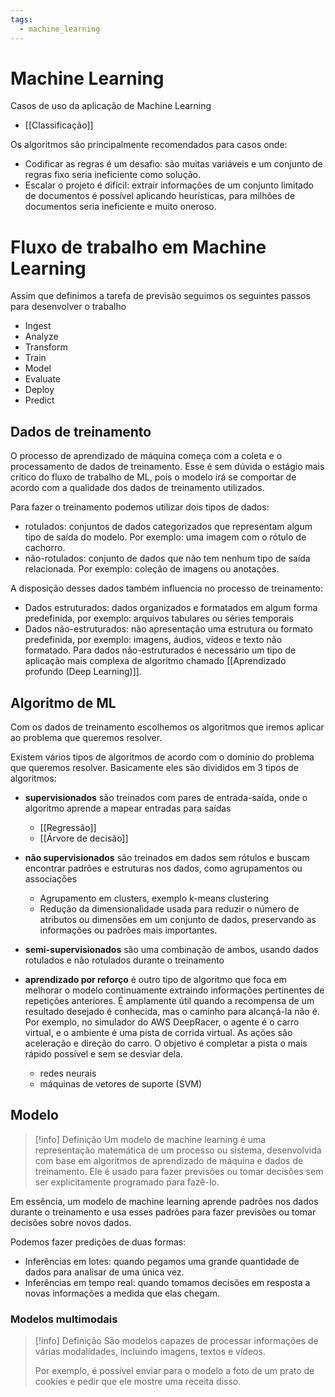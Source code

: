 ```yaml
---
tags:
  - machine_learning
---
```

# Machine Learning

Casos de uso da aplicação de Machine Learning

- [[Classificação]]

Os algoritmos são principalmente recomendados para casos onde:

- Codificar as regras é um desafio: são muitas variáveis e um conjunto de regras fixo seria ineficiente como solução.
- Escalar o projeto é difícil: extrair informações de um conjunto limitado de documentos é possível aplicando heurísticas, para milhões de documentos seria ineficiente e muito oneroso.

# Fluxo de trabalho em Machine Learning

Assim que definimos a tarefa de previsão seguimos os seguintes passos para desenvolver o trabalho

- Ingest
- Analyze
- Transform
- Train
- Model
- Evaluate
- Deploy
- Predict

## Dados de treinamento

O processo de aprendizado de máquina começa com a coleta e o processamento de dados de treinamento. Esse é sem dúvida o estágio mais crítico do fluxo de trabalho de ML, pois o modelo irá se comportar de acordo com a qualidade dos dados de treinamento utilizados.

Para fazer o treinamento podemos utilizar dois tipos de dados:

- rotulados: conjuntos de dados categorizados que representam algum tipo de saída do modelo. Por exemplo: uma imagem com o rótulo de cachorro.
- não-rotulados: conjunto de dados que não tem nenhum tipo de saída relacionada. Por exemplo: coleção de imagens ou anotações.

A disposição desses dados também influencia no processo de treinamento:

- Dados estruturados: dados organizados e formatados em algum forma predefinida, por exemplo: arquivos tabulares ou séries temporais
- Dados não-estruturados: não apresentação uma estrutura ou formato predefinida, por exemplo: imagens, áudios, vídeos e texto não formatado. Para dados não-estruturados é necessário um tipo de aplicação mais complexa de algoritmo chamado [[Aprendizado profundo (Deep Learning)]].
## Algoritmo de ML

Com os dados de treinamento escolhemos os algoritmos que iremos aplicar ao problema que queremos resolver.

Existem vários tipos de algoritmos de acordo com o domínio do problema que queremos resolver. Basicamente eles são divididos em 3 tipos de algoritmos:

- **supervisionados** são treinados com pares de entrada-saída, onde o algoritmo aprende a mapear entradas para saídas
	- [[Regressão]]
	- [[Árvore de decisão]]

- **não supervisionados** são treinados em dados sem rótulos e buscam encontrar padrões e estruturas nos dados, como agrupamentos ou associações
	- Agrupamento em clusters, exemplo k-means clustering
	- Redução da dimensionalidade usada para reduzir o número de atributos ou dimensões em um conjunto de dados, preservando as informações ou padrões mais importantes.

- **semi-supervisionados** são uma combinação de ambos, usando dados rotulados e não rotulados durante o treinamento

- **aprendizado por reforço** é outro tipo de algoritmo que foca em melhorar o modelo continuamente extraindo informações pertinentes de repetições anteriores. É amplamente útil quando a recompensa de um resultado desejado é conhecida, mas o caminho para alcançá-la não é. Por exemplo, no simulador do AWS DeepRacer, o agente é o carro virtual, e o ambiente é uma pista de corrida virtual. As ações são aceleração e direção do carro. O objetivo é completar a pista o mais rápido possível e sem se desviar dela.
	- redes neurais
	- máquinas de vetores de suporte (SVM)

## Modelo

> [!info] Definição
> Um modelo de machine learning é uma representação matemática de um processo ou sistema, desenvolvida com base em algoritmos de aprendizado de máquina e dados de treinamento. Ele é usado para fazer previsões ou tomar decisões sem ser explicitamente programado para fazê-lo.

 Em essência, um modelo de machine learning aprende padrões nos dados durante o treinamento e usa esses padrões para fazer previsões ou tomar decisões sobre novos dados.

Podemos fazer predições de duas formas:

- Inferências em lotes: quando pegamos uma grande quantidade de dados para analisar de uma única vez.
- Inferências em tempo real: quando tomamos decisões em resposta a novas informações a medida que elas chegam.

### Modelos multimodais

> [!info] Definição
> São modelos capazes de processar informações de várias modalidades, incluindo imagens, textos e vídeos.
> 
> Por exemplo, é possível enviar para o modelo a foto de um prato de cookies e pedir que ele mostre uma receita disso.


